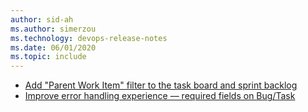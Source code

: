 ```yaml
---
author: sid-ah
ms.author: simerzou
ms.technology: devops-release-notes
ms.date: 06/01/2020
ms.topic: include
---
```


- [Add "Parent Work Item" filter to the task board and sprint backlog](#add-parent-work-item-filter-to-the-task-board-and-sprint-backlog)
- [Improve error handling experience –– required fields on Bug/Task](#improve-error-handling-experience--required-fields-on-bugtask)
